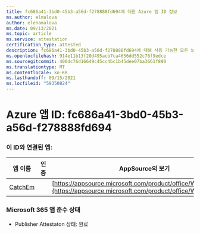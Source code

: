 ```yaml
---
title: fc686a41-3bd0-45b3-a56d-f278888fd694에 대한 Azure 앱 ID 정보
ms.author: elmalova
author: elenamalova
ms.date: 09/13/2021
ms.topic: article
ms.service: attestation
certification_type: attested
description: fc686a41-3bd0-45b3-a56d-f278888fd694에 대해 사용 가능한 모든 보안 및 규정 준수 정보입니다.
ms.openlocfilehash: 914e11b13f20d495acb7ca4656dd552c76f9edce
ms.sourcegitcommit: 400dc76d16649c45cc4bc1b45dee07ba3661f890
ms.translationtype: MT
ms.contentlocale: ko-KR
ms.lasthandoff: 09/15/2021
ms.locfileid: "59350824"
---
```

# <a name="azure-app-id-fc686a41-3bd0-45b3-a56d-f278888fd694"></a>Azure 앱 ID: fc686a41-3bd0-45b3-a56d-f278888fd694


### <a name="apps-associated-with-this-id"></a>이 ID와 연결된 앱:
| **앱 이름** | **인증** | **AppSource의 보기** |
|--------------|---------------|-----------------------|
| [CatchEm](https://docs.microsoft.com/microsoft-365-app-certification/forward/WA200002639) |  | [https://appsource.microsoft.com/product/office/WA200002639](https://appsource.microsoft.com/product/office/WA200002639) |

### <a name="microsoft-365-app-compliance-status"></a>Microsoft 365 앱 준수 상태
- Publisher Attestaton 상태: 완료
